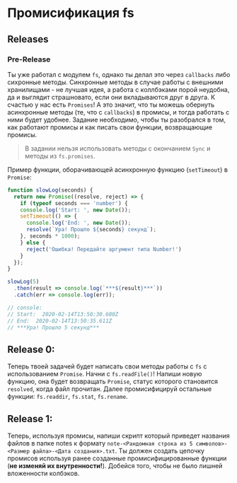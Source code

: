 # Промисификация fs

## Releases

### Pre-Release

Ты уже работал с модулем `fs`, однако ты делал это через `callbacks` либо сихронные методы. Синхронные методы в случае работы с внешними хранилищами - не лучшая идея, а работа с коллбэками порой неудобна, да и выглядит страшновато, если они вкладываются друг в друга. К счастью у нас есть `Promises`! А это значит, что ты можешь обернуть асинхронные методы (те, что с `callbacks`) в промисы, и тогда работать с ними будет удобнее. Задание необходимо, чтобы ты разобрался в том, как работают промисы и как писать свои функции, возвращающие промисы.

> В задании нельзя использовать методы с окончанием `Sync` и методы из `fs.promises`.

Пример функции, оборачивающей асинхронную функцию (`setTimeout`) в `Promise`:
```js
function slowLog(seconds) {
  return new Promise((resolve, reject) => {
    if (typeof seconds === 'number') {
    console.log('Start: ', new Date());
    setTimeout(() => {
      console.log('End: ', new Date());
      resolve(`Ура! Прошло ${seconds} секунд`);
    }, seconds * 1000);
    } else {
      reject('Ошибка! Передайте аргумент типа Number!')
    }
  });
}

slowLog(5)
  .then(result => console.log(`***${result}***`))
  .catch(err => console.log(err));

// console:
// Start:  2020-02-14T13:50:30.600Z
// End:  2020-02-14T13:50:35.611Z
// ***Ура! Прошло 5 секунд***
```

## Release 0:

Теперь твоей задачей будет написать свои методы работы с `fs` с использованием `Promise`.
Начни с `fs.readFile()`! Напиши новую функцию, она будет возвращать `Promise`, статус которого становится `resolved`, когда файл прочитан. Далее промисифицируй остальные функции: `fs.readdir`, `fs.stat`, `fs.rename`.

## Release 1:

Теперь, используя промисы, напиши скрипт который приведет названия файлов в папке notes к формату `note-<Рандомная строка из 5 символов>-<Размер файла>-<Дата создания>.txt`.
Ты должен создать цепочку промисов используя ранее созданные промисифицированные функции (**не изменяй их внутренности!**). Добейся того, чтобы не было лишней вложенности колбэков.

